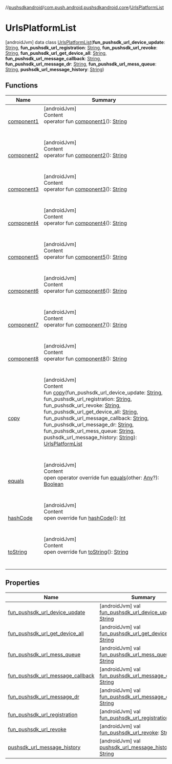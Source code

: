 //[pushsdkandroid](../../index.md)/[com.push.android.pushsdkandroid.core](../index.md)/[UrlsPlatformList](index.md)



# UrlsPlatformList  
 [androidJvm] data class [UrlsPlatformList](index.md)(**fun_pushsdk_url_device_update**: [String](https://kotlinlang.org/api/latest/jvm/stdlib/kotlin/-string/index.html), **fun_pushsdk_url_registration**: [String](https://kotlinlang.org/api/latest/jvm/stdlib/kotlin/-string/index.html), **fun_pushsdk_url_revoke**: [String](https://kotlinlang.org/api/latest/jvm/stdlib/kotlin/-string/index.html), **fun_pushsdk_url_get_device_all**: [String](https://kotlinlang.org/api/latest/jvm/stdlib/kotlin/-string/index.html), **fun_pushsdk_url_message_callback**: [String](https://kotlinlang.org/api/latest/jvm/stdlib/kotlin/-string/index.html), **fun_pushsdk_url_message_dr**: [String](https://kotlinlang.org/api/latest/jvm/stdlib/kotlin/-string/index.html), **fun_pushsdk_url_mess_queue**: [String](https://kotlinlang.org/api/latest/jvm/stdlib/kotlin/-string/index.html), **pushsdk_url_message_history**: [String](https://kotlinlang.org/api/latest/jvm/stdlib/kotlin/-string/index.html))   


## Functions  
  
|  Name|  Summary| 
|---|---|
| <a name="com.push.android.pushsdkandroid.core/UrlsPlatformList/component1/#/PointingToDeclaration/"></a>[component1](component1.md)| <a name="com.push.android.pushsdkandroid.core/UrlsPlatformList/component1/#/PointingToDeclaration/"></a>[androidJvm]  <br>Content  <br>operator fun [component1](component1.md)(): [String](https://kotlinlang.org/api/latest/jvm/stdlib/kotlin/-string/index.html)  <br><br><br>
| <a name="com.push.android.pushsdkandroid.core/UrlsPlatformList/component2/#/PointingToDeclaration/"></a>[component2](component2.md)| <a name="com.push.android.pushsdkandroid.core/UrlsPlatformList/component2/#/PointingToDeclaration/"></a>[androidJvm]  <br>Content  <br>operator fun [component2](component2.md)(): [String](https://kotlinlang.org/api/latest/jvm/stdlib/kotlin/-string/index.html)  <br><br><br>
| <a name="com.push.android.pushsdkandroid.core/UrlsPlatformList/component3/#/PointingToDeclaration/"></a>[component3](component3.md)| <a name="com.push.android.pushsdkandroid.core/UrlsPlatformList/component3/#/PointingToDeclaration/"></a>[androidJvm]  <br>Content  <br>operator fun [component3](component3.md)(): [String](https://kotlinlang.org/api/latest/jvm/stdlib/kotlin/-string/index.html)  <br><br><br>
| <a name="com.push.android.pushsdkandroid.core/UrlsPlatformList/component4/#/PointingToDeclaration/"></a>[component4](component4.md)| <a name="com.push.android.pushsdkandroid.core/UrlsPlatformList/component4/#/PointingToDeclaration/"></a>[androidJvm]  <br>Content  <br>operator fun [component4](component4.md)(): [String](https://kotlinlang.org/api/latest/jvm/stdlib/kotlin/-string/index.html)  <br><br><br>
| <a name="com.push.android.pushsdkandroid.core/UrlsPlatformList/component5/#/PointingToDeclaration/"></a>[component5](component5.md)| <a name="com.push.android.pushsdkandroid.core/UrlsPlatformList/component5/#/PointingToDeclaration/"></a>[androidJvm]  <br>Content  <br>operator fun [component5](component5.md)(): [String](https://kotlinlang.org/api/latest/jvm/stdlib/kotlin/-string/index.html)  <br><br><br>
| <a name="com.push.android.pushsdkandroid.core/UrlsPlatformList/component6/#/PointingToDeclaration/"></a>[component6](component6.md)| <a name="com.push.android.pushsdkandroid.core/UrlsPlatformList/component6/#/PointingToDeclaration/"></a>[androidJvm]  <br>Content  <br>operator fun [component6](component6.md)(): [String](https://kotlinlang.org/api/latest/jvm/stdlib/kotlin/-string/index.html)  <br><br><br>
| <a name="com.push.android.pushsdkandroid.core/UrlsPlatformList/component7/#/PointingToDeclaration/"></a>[component7](component7.md)| <a name="com.push.android.pushsdkandroid.core/UrlsPlatformList/component7/#/PointingToDeclaration/"></a>[androidJvm]  <br>Content  <br>operator fun [component7](component7.md)(): [String](https://kotlinlang.org/api/latest/jvm/stdlib/kotlin/-string/index.html)  <br><br><br>
| <a name="com.push.android.pushsdkandroid.core/UrlsPlatformList/component8/#/PointingToDeclaration/"></a>[component8](component8.md)| <a name="com.push.android.pushsdkandroid.core/UrlsPlatformList/component8/#/PointingToDeclaration/"></a>[androidJvm]  <br>Content  <br>operator fun [component8](component8.md)(): [String](https://kotlinlang.org/api/latest/jvm/stdlib/kotlin/-string/index.html)  <br><br><br>
| <a name="com.push.android.pushsdkandroid.core/UrlsPlatformList/copy/#kotlin.String#kotlin.String#kotlin.String#kotlin.String#kotlin.String#kotlin.String#kotlin.String#kotlin.String/PointingToDeclaration/"></a>[copy](copy.md)| <a name="com.push.android.pushsdkandroid.core/UrlsPlatformList/copy/#kotlin.String#kotlin.String#kotlin.String#kotlin.String#kotlin.String#kotlin.String#kotlin.String#kotlin.String/PointingToDeclaration/"></a>[androidJvm]  <br>Content  <br>fun [copy](copy.md)(fun_pushsdk_url_device_update: [String](https://kotlinlang.org/api/latest/jvm/stdlib/kotlin/-string/index.html), fun_pushsdk_url_registration: [String](https://kotlinlang.org/api/latest/jvm/stdlib/kotlin/-string/index.html), fun_pushsdk_url_revoke: [String](https://kotlinlang.org/api/latest/jvm/stdlib/kotlin/-string/index.html), fun_pushsdk_url_get_device_all: [String](https://kotlinlang.org/api/latest/jvm/stdlib/kotlin/-string/index.html), fun_pushsdk_url_message_callback: [String](https://kotlinlang.org/api/latest/jvm/stdlib/kotlin/-string/index.html), fun_pushsdk_url_message_dr: [String](https://kotlinlang.org/api/latest/jvm/stdlib/kotlin/-string/index.html), fun_pushsdk_url_mess_queue: [String](https://kotlinlang.org/api/latest/jvm/stdlib/kotlin/-string/index.html), pushsdk_url_message_history: [String](https://kotlinlang.org/api/latest/jvm/stdlib/kotlin/-string/index.html)): [UrlsPlatformList](index.md)  <br><br><br>
| <a name="kotlin/Any/equals/#kotlin.Any?/PointingToDeclaration/"></a>[equals](../-push-operative-data/index.md#%5Bkotlin%2FAny%2Fequals%2F%23kotlin.Any%3F%2FPointingToDeclaration%2F%5D%2FFunctions%2F907701677)| <a name="kotlin/Any/equals/#kotlin.Any?/PointingToDeclaration/"></a>[androidJvm]  <br>Content  <br>open operator override fun [equals](../-push-operative-data/index.md#%5Bkotlin%2FAny%2Fequals%2F%23kotlin.Any%3F%2FPointingToDeclaration%2F%5D%2FFunctions%2F907701677)(other: [Any](https://kotlinlang.org/api/latest/jvm/stdlib/kotlin/-any/index.html)?): [Boolean](https://kotlinlang.org/api/latest/jvm/stdlib/kotlin/-boolean/index.html)  <br><br><br>
| <a name="kotlin/Any/hashCode/#/PointingToDeclaration/"></a>[hashCode](../-push-operative-data/index.md#%5Bkotlin%2FAny%2FhashCode%2F%23%2FPointingToDeclaration%2F%5D%2FFunctions%2F907701677)| <a name="kotlin/Any/hashCode/#/PointingToDeclaration/"></a>[androidJvm]  <br>Content  <br>open override fun [hashCode](../-push-operative-data/index.md#%5Bkotlin%2FAny%2FhashCode%2F%23%2FPointingToDeclaration%2F%5D%2FFunctions%2F907701677)(): [Int](https://kotlinlang.org/api/latest/jvm/stdlib/kotlin/-int/index.html)  <br><br><br>
| <a name="kotlin/Any/toString/#/PointingToDeclaration/"></a>[toString](../-push-operative-data/index.md#%5Bkotlin%2FAny%2FtoString%2F%23%2FPointingToDeclaration%2F%5D%2FFunctions%2F907701677)| <a name="kotlin/Any/toString/#/PointingToDeclaration/"></a>[androidJvm]  <br>Content  <br>open override fun [toString](../-push-operative-data/index.md#%5Bkotlin%2FAny%2FtoString%2F%23%2FPointingToDeclaration%2F%5D%2FFunctions%2F907701677)(): [String](https://kotlinlang.org/api/latest/jvm/stdlib/kotlin/-string/index.html)  <br><br><br>


## Properties  
  
|  Name|  Summary| 
|---|---|
| <a name="com.push.android.pushsdkandroid.core/UrlsPlatformList/fun_pushsdk_url_device_update/#/PointingToDeclaration/"></a>[fun_pushsdk_url_device_update](fun_pushsdk_url_device_update.md)| <a name="com.push.android.pushsdkandroid.core/UrlsPlatformList/fun_pushsdk_url_device_update/#/PointingToDeclaration/"></a> [androidJvm] val [fun_pushsdk_url_device_update](fun_pushsdk_url_device_update.md): [String](https://kotlinlang.org/api/latest/jvm/stdlib/kotlin/-string/index.html)   <br>
| <a name="com.push.android.pushsdkandroid.core/UrlsPlatformList/fun_pushsdk_url_get_device_all/#/PointingToDeclaration/"></a>[fun_pushsdk_url_get_device_all](fun_pushsdk_url_get_device_all.md)| <a name="com.push.android.pushsdkandroid.core/UrlsPlatformList/fun_pushsdk_url_get_device_all/#/PointingToDeclaration/"></a> [androidJvm] val [fun_pushsdk_url_get_device_all](fun_pushsdk_url_get_device_all.md): [String](https://kotlinlang.org/api/latest/jvm/stdlib/kotlin/-string/index.html)   <br>
| <a name="com.push.android.pushsdkandroid.core/UrlsPlatformList/fun_pushsdk_url_mess_queue/#/PointingToDeclaration/"></a>[fun_pushsdk_url_mess_queue](fun_pushsdk_url_mess_queue.md)| <a name="com.push.android.pushsdkandroid.core/UrlsPlatformList/fun_pushsdk_url_mess_queue/#/PointingToDeclaration/"></a> [androidJvm] val [fun_pushsdk_url_mess_queue](fun_pushsdk_url_mess_queue.md): [String](https://kotlinlang.org/api/latest/jvm/stdlib/kotlin/-string/index.html)   <br>
| <a name="com.push.android.pushsdkandroid.core/UrlsPlatformList/fun_pushsdk_url_message_callback/#/PointingToDeclaration/"></a>[fun_pushsdk_url_message_callback](fun_pushsdk_url_message_callback.md)| <a name="com.push.android.pushsdkandroid.core/UrlsPlatformList/fun_pushsdk_url_message_callback/#/PointingToDeclaration/"></a> [androidJvm] val [fun_pushsdk_url_message_callback](fun_pushsdk_url_message_callback.md): [String](https://kotlinlang.org/api/latest/jvm/stdlib/kotlin/-string/index.html)   <br>
| <a name="com.push.android.pushsdkandroid.core/UrlsPlatformList/fun_pushsdk_url_message_dr/#/PointingToDeclaration/"></a>[fun_pushsdk_url_message_dr](fun_pushsdk_url_message_dr.md)| <a name="com.push.android.pushsdkandroid.core/UrlsPlatformList/fun_pushsdk_url_message_dr/#/PointingToDeclaration/"></a> [androidJvm] val [fun_pushsdk_url_message_dr](fun_pushsdk_url_message_dr.md): [String](https://kotlinlang.org/api/latest/jvm/stdlib/kotlin/-string/index.html)   <br>
| <a name="com.push.android.pushsdkandroid.core/UrlsPlatformList/fun_pushsdk_url_registration/#/PointingToDeclaration/"></a>[fun_pushsdk_url_registration](fun_pushsdk_url_registration.md)| <a name="com.push.android.pushsdkandroid.core/UrlsPlatformList/fun_pushsdk_url_registration/#/PointingToDeclaration/"></a> [androidJvm] val [fun_pushsdk_url_registration](fun_pushsdk_url_registration.md): [String](https://kotlinlang.org/api/latest/jvm/stdlib/kotlin/-string/index.html)   <br>
| <a name="com.push.android.pushsdkandroid.core/UrlsPlatformList/fun_pushsdk_url_revoke/#/PointingToDeclaration/"></a>[fun_pushsdk_url_revoke](fun_pushsdk_url_revoke.md)| <a name="com.push.android.pushsdkandroid.core/UrlsPlatformList/fun_pushsdk_url_revoke/#/PointingToDeclaration/"></a> [androidJvm] val [fun_pushsdk_url_revoke](fun_pushsdk_url_revoke.md): [String](https://kotlinlang.org/api/latest/jvm/stdlib/kotlin/-string/index.html)   <br>
| <a name="com.push.android.pushsdkandroid.core/UrlsPlatformList/pushsdk_url_message_history/#/PointingToDeclaration/"></a>[pushsdk_url_message_history](pushsdk_url_message_history.md)| <a name="com.push.android.pushsdkandroid.core/UrlsPlatformList/pushsdk_url_message_history/#/PointingToDeclaration/"></a> [androidJvm] val [pushsdk_url_message_history](pushsdk_url_message_history.md): [String](https://kotlinlang.org/api/latest/jvm/stdlib/kotlin/-string/index.html)   <br>


